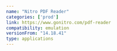 ```yaml
---
name: "Nitro PDF Reader"
categories: ['prod']
link: https://www.gonitro.com/pdf-reader
compatibility: emulation
versionFrom: "14.18.41"
type: applications
---
```


